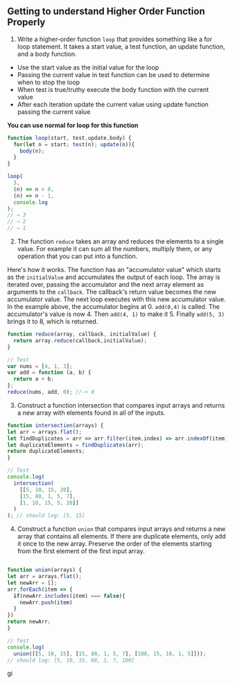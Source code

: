 ## Getting to understand Higher Order Function Properly

1. Write a higher-order function `loop` that provides something like a for loop statement. It takes a start value, a test function, an update function, and a body function.

- Use the start value as the initial value for the loop
- Passing the current value in test function can be used to determine when to stop the loop
- When test is true/truthy execute the body function with the current value
- After each iteration update the current value using update function passing the current value

**You can use normal for loop for this function**

```js
function loop(start, test,update,body) {
  for(let n = start; test(n); update(n)){
    body(n);
  }
}

loop(
  3,
  (n) => n > 0,
  (n) => n - 1,
  console.log
);
// → 3
// → 2
// → 1
```

2. The function `reduce` takes an array and reduces the elements to a single value. For example it can sum all the numbers, multiply them, or any operation that you can put into a function.

Here's how it works. The function has an "accumulator value" which starts as the `initialValue` and accumulates the output of each loop. The array is iterated over, passing the accumulator and the next array element as arguments to the `callback`. The callback's return value becomes the new accumulator value. The next loop executes with this new accumulator value. In the example above, the accumulator begins at 0. `add(0,4)` is called. The accumulator's value is now 4. Then `add(4, 1)` to make it 5. Finally `add(5, 3)` brings it to 8, which is returned.

```js
function reduce(array, callback, initialValue) {
  return array.reduce(callback,initialValue);
}

// Test
var nums = [4, 1, 3];
var add = function (a, b) {
  return a + b;
};
reduce(nums, add, 0); //-> 8
```

3. Construct a function intersection that compares input arrays and returns a new array with elements found in all of the inputs.

```js
function intersection(arrays) {
let arr = arrays.flat();
let findDuplicates = arr => arr.filter(item,index) => arr.indexOf(item) !== index;
let duplicateElements = findDuplicates(arr);
return duplicateElements;
}

// Test
console.log(
  intersection(
    [[5, 10, 15, 20],
    [15, 88, 1, 5, 7],
    [1, 10, 15, 5, 20]]
  )
); // should log: [5, 15]
```

4. Construct a function `union` that compares input arrays and returns a new array that contains all elements. If there are duplicate elements, only add it once to the new array. Preserve the order of the elements starting from the first element of the first input array.

```js

function union(arrays) {
let arr = arrays.flat();
let newArr = [];
arr.forEach(item => {
  if(newArr.includes(item) === false){
    newArr.push(item)
  }
})
return newArr;
}

// Test
console.log(
  union([[5, 10, 15], [15, 88, 1, 5, 7], [100, 15, 10, 1, 5]]));
// should log: [5, 10, 15, 88, 1, 7, 100]
```


gi